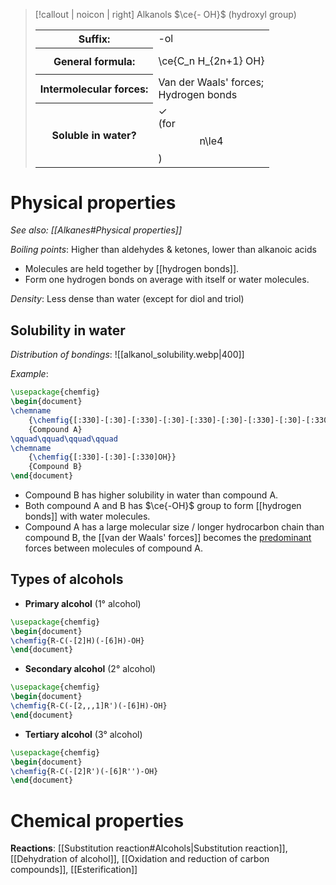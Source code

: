 > [!callout | noicon | right] Alkanols
> $\ce{- OH}$
> (hydroxyl group)
> <table class="infobox-tables"><tr><th>Suffix:</th><td>-ol</td></tr><tr><th>General formula:</th><td><span class="math display">\ce{C_n H_{2n+1} OH}</span></span></td></tr><tr><th>Intermolecular forces:</th><td>Van der Waals' forces;<br>Hydrogen bonds</td></tr><tr><th>Soluble in water?</th><td>✓<br>(for <span class="math display">n\le4</span>)</td></table>
# Physical properties
*See also: [[Alkanes#Physical properties]]*

*Boiling points*: Higher than aldehydes & ketones, lower than alkanoic acids
- Molecules are held together by [[hydrogen bonds]].
- Form one hydrogen bonds on average with itself or water molecules.

*Density*: Less dense than water (except for diol and triol)

## Solubility in water
*Distribution of bondings*:
![[alkanol_solubility.webp|400]]

*Example*:
```tikz
\usepackage{chemfig}
\begin{document}
\chemname
	{\chemfig{[:330]-[:30]-[:330]-[:30]-[:330]-[:30]-[:330]-[:30]-[:330]-[:30]OH}}
	{Compound A}
\qquad\qquad\qquad\qquad
\chemname
	{\chemfig{[:330]-[:30]-[:330]OH}}
	{Compound B}
\end{document}
```
- Compound B has higher solubility in water than compound A.
- Both compound A and B has $\ce{-OH}$ group to form [[hydrogen bonds]] with <span class="hi-blue">water molecules</span>.
- Compound A has a <span class="hi-green">large molecular size / longer hydrocarbon chain</span> than compound B, the [[van der Waals' forces]] becomes the <span class="hi-green"><u>predominant</u></span> forces between molecules of compound A.

## Types of alcohols
- **Primary alcohol** (1° alcohol)
```tikz
\usepackage{chemfig}
\begin{document}
\chemfig{R-C(-[2]H)(-[6]H)-OH}
\end{document}
```

- **Secondary alcohol** (2° alcohol)
```tikz
\usepackage{chemfig}
\begin{document}
\chemfig{R-C(-[2,,,1]R')(-[6]H)-OH}
\end{document}
```

- **Tertiary alcohol** (3° alcohol)
```tikz
\usepackage{chemfig}
\begin{document}
\chemfig{R-C(-[2]R')(-[6]R'')-OH}
\end{document}
```

# Chemical properties
**Reactions**: [[Substitution reaction#Alcohols|Substitution reaction]], [[Dehydration of alcohol]], [[Oxidation and reduction of carbon compounds]], [[Esterification]]
